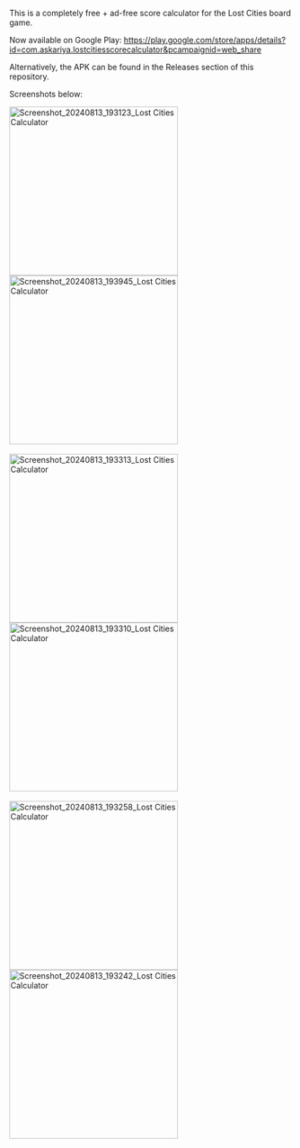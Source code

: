 This is a completely free + ad-free score calculator for the Lost Cities board game. 

Now available on Google Play: https://play.google.com/store/apps/details?id=com.askariya.lostcitiesscorecalculator&pcampaignid=web_share

Alternatively, the APK can be found in the Releases section of this repository.

Screenshots below:

<img src="https://github.com/user-attachments/assets/9066657d-061e-4a43-b16c-12829dfbe7c3" alt="Screenshot_20240813_193123_Lost Cities Calculator" width="300" style="margin-right: 50px;"/>
<img src="https://github.com/user-attachments/assets/2bdb69de-ac9f-49e9-b53a-0ae6eef36bce" alt="Screenshot_20240813_193945_Lost Cities Calculator" width="300" style="margin-right: 50px;"/><br><br>
<img src="https://github.com/user-attachments/assets/47f90aa7-8c99-4b37-b411-bfc0740be1ee" alt="Screenshot_20240813_193313_Lost Cities Calculator" width="300" style="margin-right: 50px;"/>
<img src="https://github.com/user-attachments/assets/5bb2bd78-66f7-4b4a-9151-911870b1db3f" alt="Screenshot_20240813_193310_Lost Cities Calculator" width="300" style="margin-right: 50px;"/><br><br>
<img src="https://github.com/user-attachments/assets/a913b266-b628-4347-a02e-b50f4effb0a8" alt="Screenshot_20240813_193258_Lost Cities Calculator" width="300" style="margin-right: 50px;"/>
<img src="https://github.com/user-attachments/assets/4c02050f-2fe8-4a88-ae39-a2127a012e9f" alt="Screenshot_20240813_193242_Lost Cities Calculator" width="300"/>
